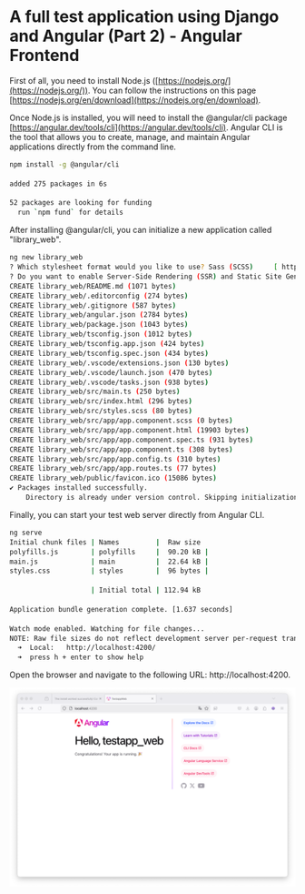 # A full test application using Django and Angular (Part 2) - Angular Frontend

First of all, you need to install Node.js ([https://nodejs.org/](https://nodejs.org/)). You can follow the instructions on this page [https://nodejs.org/en/download](https://nodejs.org/en/download).

Once Node.js is installed, you will need to install the @angular/cli package [https://angular.dev/tools/cli](https://angular.dev/tools/cli). Angular CLI is the tool that allows you to create, manage, and maintain Angular applications directly from the command line.

```bash
npm install -g @angular/cli

added 275 packages in 6s

52 packages are looking for funding
  run `npm fund` for details
```

After installing @angular/cli, you can initialize a new application called "library_web".

```bash
ng new library_web
? Which stylesheet format would you like to use? Sass (SCSS)     [ https://sass-lang.com/documentation/syntax#scss                ]
? Do you want to enable Server-Side Rendering (SSR) and Static Site Generation (SSG/Prerendering)? no
CREATE library_web/README.md (1071 bytes)
CREATE library_web/.editorconfig (274 bytes)
CREATE library_web/.gitignore (587 bytes)
CREATE library_web/angular.json (2784 bytes)
CREATE library_web/package.json (1043 bytes)
CREATE library_web/tsconfig.json (1012 bytes)
CREATE library_web/tsconfig.app.json (424 bytes)
CREATE library_web/tsconfig.spec.json (434 bytes)
CREATE library_web/.vscode/extensions.json (130 bytes)
CREATE library_web/.vscode/launch.json (470 bytes)
CREATE library_web/.vscode/tasks.json (938 bytes)
CREATE library_web/src/main.ts (250 bytes)
CREATE library_web/src/index.html (296 bytes)
CREATE library_web/src/styles.scss (80 bytes)
CREATE library_web/src/app/app.component.scss (0 bytes)
CREATE library_web/src/app/app.component.html (19903 bytes)
CREATE library_web/src/app/app.component.spec.ts (931 bytes)
CREATE library_web/src/app/app.component.ts (308 bytes)
CREATE library_web/src/app/app.config.ts (310 bytes)
CREATE library_web/src/app/app.routes.ts (77 bytes)
CREATE library_web/public/favicon.ico (15086 bytes)
✔ Packages installed successfully.
    Directory is already under version control. Skipping initialization of git.
```

Finally, you can start your test web server directly from Angular CLI.

```bash
ng serve
Initial chunk files | Names         |  Raw size
polyfills.js        | polyfills     |  90.20 kB |
main.js             | main          |  22.64 kB |
styles.css          | styles        |  96 bytes |

                    | Initial total | 112.94 kB

Application bundle generation complete. [1.637 seconds]

Watch mode enabled. Watching for file changes...
NOTE: Raw file sizes do not reflect development server per-request transformations.
  ➜  Local:   http://localhost:4200/
  ➜  press h + enter to show help
```

Open the browser and navigate to the following URL: http://localhost:4200.

![angular](/docs/images/part2_1.png)
